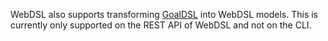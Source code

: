 WebDSL also supports transforming [GoalDSL](https://github.com/robotics-4-all/goal-dsl) into WebDSL models. This is currently only supported on the REST API of WebDSL and not on the CLI.
